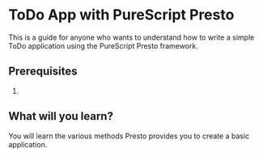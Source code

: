 # ToDo App with PureScript Presto

This is a guide for anyone who wants to understand how to write a simple ToDo application using the PureScript Presto framework.

## Prerequisites

1. 
## What will you learn?

You will learn the various methods Presto provides you to create a basic application.

